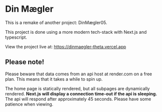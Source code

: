 # Din Mægler

This is a remake of another project: DinMægler05.

This project is done using a more modern tech-stack with Next.js and typescript.


View the project live at: https://dinmaegler-theta.vercel.app

## Please note!
Please beware that data comes from an api host at render.com on a free plan. 
This means that it takes a while to spin up. 

The home page is statically rendered, but all subpages are dynamically rendered. **Next.js will display a connection time-out if the api is sleeping.** The api will respond after approximately 45 seconds. Please have some patience when viewing.
